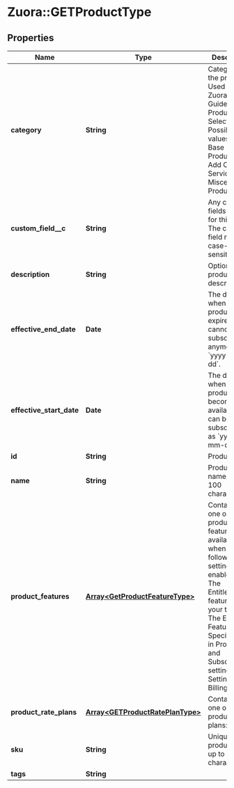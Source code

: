 # Zuora::GETProductType

## Properties
Name | Type | Description | Notes
------------ | ------------- | ------------- | -------------
**category** | **String** | Category of the product. Used by Zuora Quotes Guided Product Selector.  Possible values are:   - Base Products   - Add On Services   - Miscellaneous Products  | [optional] 
**custom_field__c** | **String** | Any custom fields defined for this object. The custom field name is case-sensitive.  | [optional] 
**description** | **String** | Optional product description.  | [optional] 
**effective_end_date** | **Date** | The date when the product expires and cannot be subscribed to anymore, as &#x60;yyyy-mm-dd&#x60;.  | [optional] 
**effective_start_date** | **Date** | The date when the product becomes available and can be subscribed to, as &#x60;yyyy-mm-dd&#x60;.  | [optional] 
**id** | **String** | Product ID.  | [optional] 
**name** | **String** | Product name, up to 100 characters.  | [optional] 
**product_features** | [**Array&lt;GetProductFeatureType&gt;**](GetProductFeatureType.md) | Container for one or more product features. Only available when the following settings are enabled: - The Entitlements feature in your tenant - The Enable Feature Specification in Product and Subscriptions setting in Settings &gt; Billing  | [optional] 
**product_rate_plans** | [**Array&lt;GETProductRatePlanType&gt;**](GETProductRatePlanType.md) | Container for one or more product rate plans:  | [optional] 
**sku** | **String** | Unique product SKU, up to 50 characters.  | [optional] 
**tags** | **String** |  | [optional] 


